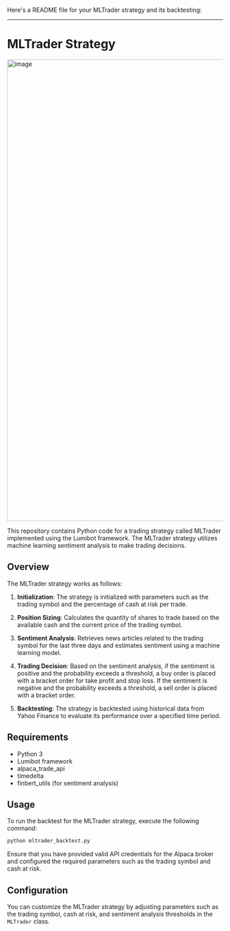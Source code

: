 Here's a README file for your MLTrader strategy and its backtesting:

---

# MLTrader Strategy

<img width="1076" alt="image" src="https://github.com/punyamodi/Trading_Bot/assets/68418104/5671134e-2ac8-42ce-9d6c-0408ce20590e">

This repository contains Python code for a trading strategy called MLTrader implemented using the Lumibot framework. The MLTrader strategy utilizes machine learning sentiment analysis to make trading decisions.

## Overview

The MLTrader strategy works as follows:

1. **Initialization**: The strategy is initialized with parameters such as the trading symbol and the percentage of cash at risk per trade.

2. **Position Sizing**: Calculates the quantity of shares to trade based on the available cash and the current price of the trading symbol.

3. **Sentiment Analysis**: Retrieves news articles related to the trading symbol for the last three days and estimates sentiment using a machine learning model.

4. **Trading Decision**: Based on the sentiment analysis, if the sentiment is positive and the probability exceeds a threshold, a buy order is placed with a bracket order for take profit and stop loss. If the sentiment is negative and the probability exceeds a threshold, a sell order is placed with a bracket order.

5. **Backtesting**: The strategy is backtested using historical data from Yahoo Finance to evaluate its performance over a specified time period.

## Requirements

- Python 3
- Lumibot framework
- alpaca_trade_api
- timedelta
- finbert_utils (for sentiment analysis)

## Usage

To run the backtest for the MLTrader strategy, execute the following command:

```bash
python mltrader_backtest.py
```

Ensure that you have provided valid API credentials for the Alpaca broker and configured the required parameters such as the trading symbol and cash at risk.

## Configuration

You can customize the MLTrader strategy by adjusting parameters such as the trading symbol, cash at risk, and sentiment analysis thresholds in the `MLTrader` class.
